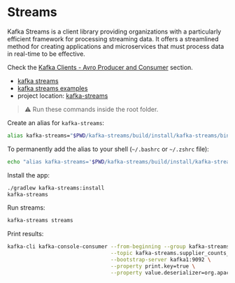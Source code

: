 # Streams

Kafka Streams is a client library providing organizations with a particularly efficient framework for processing
streaming data. It offers a streamlined method for creating applications and microservices that must process data in
real-time to be effective.

Check the [Kafka Clients - Avro Producer and Consumer](../kafka-clients/avro-producer-and-consumer.md) section.

- [kafka streams](https://kafka.apache.org/documentation/streams/)
- [kafka streams examples](https://github.com/confluentinc/kafka-streams-examples)
- project location: [kafka-streams](https://github.com/sauljabin/kafka-sandbox/tree/main/kafka-streams)

> ⚠️ Run these commands inside the root folder.

Create an alias for `kafka-streams`:

```bash
alias kafka-streams="$PWD/kafka-streams/build/install/kafka-streams/bin/kafka-streams "
```

To permanently add the alias to your shell (`~/.bashrc` or `~/.zshrc` file):

```bash
echo "alias kafka-streams='$PWD/kafka-streams/build/install/kafka-streams/bin/kafka-streams '" >> ~/.zshrc
```

Install the app:

```bash
./gradlew kafka-streams:install
kafka-streams
```

Run streams:

```bash
kafka-streams streams
```

Print results:

```bash
kafka-cli kafka-console-consumer --from-beginning --group kafka-streams.consumer \
                                 --topic kafka-streams.supplier_counts_by_country  \
                                 --bootstrap-server kafka1:9092 \
                                 --property print.key=true \
                                 --property value.deserializer=org.apache.kafka.common.serialization.LongDeserializer
```